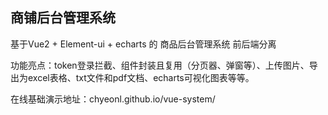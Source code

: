 ## 商铺后台管理系统
基于Vue2 + Element-ui + echarts 的 商品后台管理系统  前后端分离

功能亮点：token登录拦截、组件封装且复用（分页器、弹窗等）、上传图片、导出为excel表格、txt文件和pdf文档、echarts可视化图表等等。

在线基础演示地址：chyeonl.github.io/vue-system/